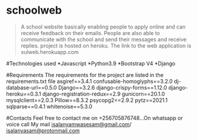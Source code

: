 # schoolweb
>A school website basically enabling people to apply online and can receive feedback on their emails. People are also able to communicate with the school and send their messages and receive replies.
>project is hosted on heroku. The link to the web application is xulweb.herokuapp.com

#Technologies used
*Javascript
*Python3.9
*Bootstrap V4
*Django

#Requirements
The requirements for the project are listed in the requirements.txt file
asgiref==3.4.1
confusable-homoglyphs==3.2.0
dj-database-url==0.5.0
Django==3.2.6
django-crispy-forms==1.12.0
django-heroku==0.3.1
django-registration-redux==2.9
gunicorn==20.1.0
mysqlclient==2.0.3
Pillow==8.3.2
psycopg2==2.9.2
pytz==2021.1
sqlparse==0.4.1
whitenoise==5.3.0

#Contacts
Feel free to contact me on +256705876748...On whatsapp or voice call
My mail isalanyamwasesam@gmail.com/ isalanyasam@protonmail.com

